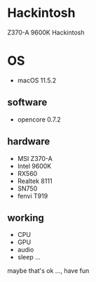 # Hackintosh
Z370-A 9600K Hackintosh

# OS
  - macOS 11.5.2

## software 
  - opencore 0.7.2

## hardware
  - MSI Z370-A
  - Intel 9600K
  - RX560
  - Realtek 8111
  - SN750
  - fenvi T919
  

## working 
  - CPU 
  - GPU
  - audio
  - sleep
  ...
  
  
maybe that's ok ..., have fun
